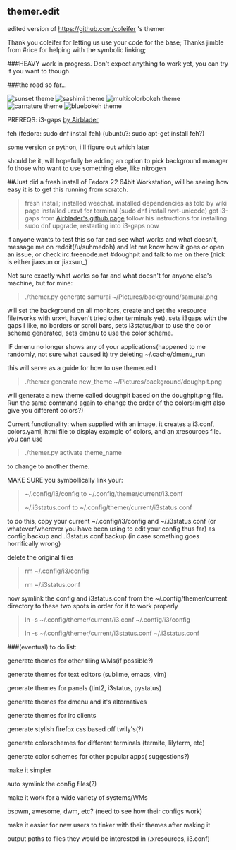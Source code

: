 ## themer.edit
edited version of https://github.com/coleifer 's themer

Thank you coleifer for letting us use your code for the base;
Thanks jimble from #rice for helping with the symbolic linking;

###HEAVY work in progress.  Don't expect anything to work yet, you can try if you want to though.

###the road so far...

![sunset theme](http://i.imgur.com/3U5P8iX.jpg)
![sashimi theme](http://i.imgur.com/cKttKA7.jpg)
![multicolorbokeh theme](http://i.imgur.com/x6tDdL2.jpg)
![carnature theme](http://i.imgur.com/mk2piwr.jpg)
![bluebokeh theme](http://i.imgur.com/XMpzu3l.jpg)


PREREQS:
i3-gaps [by Airblader](https://github.com/Airblader/i3)

feh (fedora: sudo dnf install feh) (ubuntu?: sudo apt-get install feh?)

some version or python, i'll figure out which later

should be it, will hopefully be adding an option to pick background manager fo those who want to use something else, like nitrogen


##Just did a fresh install of Fedora 22 64bit Workstation, will be seeing how easy it is to get this running from scratch.

>fresh install; installed weechat.
>installed dependencies as told by wiki page
>installed urxvt for terminal (sudo dnf install rxvt-unicode)
>got i3-gaps from [Airblader's github page](https://github.com/Airblader/i3) follow his instructions for installing
>sudo dnf upgrade, restarting into i3-gaps now

if anyone wants to test this so far and see what works and what doesn't, message me on reddit(/u/suhmedoh) and let me know how it goes or open an issue, or check irc.freenode.net #doughpit and talk to me on there (nick is either jiaxsun or jiaxsun_)


Not sure exactly what works so far and what doesn't for anyone else's machine, but for mine:

>./themer.py generate samurai ~/Pictures/background/samurai.png

will set the background on all monitors, create and set the xresource file(works with urxvt, haven't tried other terminals yet), sets i3gaps with the gaps I like, no borders or scroll bars, sets i3status/bar to use the color scheme generated, sets dmenu to use the color scheme.


IF dmenu no longer shows any of your applications(happened to me randomly, not sure what caused it) try deleting ~/.cache/dmenu_run


this will serve as a guide for how to use themer.edit

>./themer generate new_theme ~/Pictures/background/doughpit.png

will generate a new theme called doughpit based on the doughpit.png file.  Run the same command again to change the order of the colors(might also give you different colors?)



Current functionality: when supplied with an image, it creates a i3.conf, colors.yaml, html file to display example of colors, and an xresources file.   you can use 

>./themer.py activate theme_name

to change to another theme.


MAKE SURE you symbollically link your:

>~/.config/i3/config to ~/.config/themer/current/i3.conf
>
>~/.i3status.conf to ~/.config/themer/current/i3status.conf

to do this, copy your current ~/.config/i3/config and ~/.i3status.conf (or whatever/wherever you have been using to edit your config thus far) as config.backup and .i3status.conf.backup (in case something goes horrifically wrong)

delete the original files

>rm ~/.config/i3/config
>
>rm ~/.i3status.conf


now symlink the config and i3status.conf from the ~/.config/themer/current directory to these two spots in order for it to work properly


>ln -s ~/.config/themer/current/i3.conf ~/.config/i3/config
>
>ln -s ~/.config/themer/current/i3status.conf ~/.i3status.conf




###(eventual) to do list:


generate themes for other tiling WMs(if possible?)

generate themes for text editors (sublime, emacs, vim)

generate themes for panels (tint2, i3status, pystatus)

generate themes for dmenu and it's alternatives

generate themes for irc clients

generate stylish firefox css based off twily's(?)

generate colorschemes for different terminals (termite, lilyterm, etc)

generate color schemes for other popular apps( suggestions?)


make it simpler

  auto symlink the config files(?)


make it work for a wide variety of systems/WMs

  bspwm, awesome, dwm, etc? (need to see how their configs work) 


make it easier for new users to tinker with their themes after making it

  output paths to files they would be interested in (.xresources, i3.conf)
